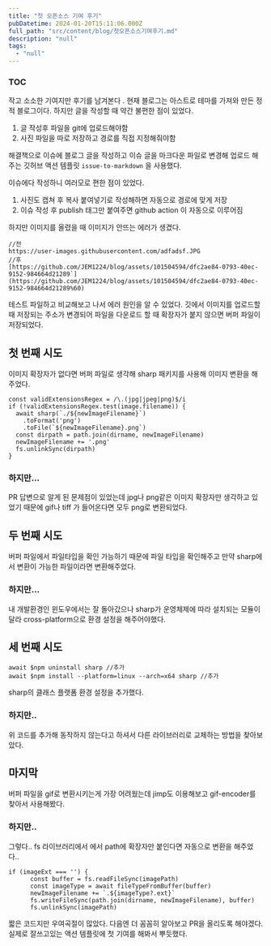 ```yaml
---
title: "첫 오픈소스 기여 후기"
pubDatetime: 2024-01-20T15:11:06.000Z
full_path: "src/content/blog/첫오픈소스기여후기.md"
description: "null"
tags: 
  - "null"
---
```



### TOC

작고 소소한 기여지만 후기를 남겨본다 .
현재 블로그는 아스트로 테마를 가져와 만든 정적 블로그이다. 하지만  글을 작성할 때 약간 불편한 점이 있었다.  

1. 글 작성후 파일을 git에 업로드해야함
2. 사진 파일을 따로 저장하고 경로를 직접 지정해줘야함

해결책으로  이슈에 블로그 글을 작성하고 이슈 글을 마크다운 파일로 변경해 업로드 해주는 깃허브 액션 템플릿 `issue-to-markdown` 을 사용했다.

이슈에다 작성하니 여러모로 편한 점이 있었다.

1.  사진도 캡쳐 후 복사 붙여넣기로 작성해하면 자동으로 경로에 맞게 저장
2.  이슈 작성 후 publish 태그만 붙여주면 github action 이 자동으로 이루어짐

하지만 이미지를 올렸을 때 이미지가 안뜨는 에러가 생겼다.

```tsx
//전
https://user-images.githubusercontent.com/adfadsf.JPG
//후
[https://github.com/JEM1224/blog/assets/101504594/dfc2ae84-0793-40ec-9152-984664d21289`](https://github.com/JEM1224/blog/assets/101504594/dfc2ae84-0793-40ec-9152-984664d21289%60)
```
테스트 파일하고 비교해보고 나서 에러 원인을 알 수 있었다.
깃에서 이미지를 업로드할 때 저장되는 주소가 변경되어 파일을 다운로드 할 때 확장자가 붙지 않으면 버퍼 파일이 저장되었다.   

## 첫 번째 시도 

이미지 확장자가 없다면 버퍼 파일로 생각해 sharp 패키지를 사용해 이미지 변환을 해주었다.

```
const validExtensionsRegex = /\.(jpg|jpeg|png)$/i
if (!validExtensionsRegex.test(image.filename)) {
  await sharp(`./${newImageFilename}`)
    .toFormat('png')
    .toFile(`${newImageFilename}.png`)
  const dirpath = path.join(dirname, newImageFilename)
  newImageFilename += '.png'
  fs.unlinkSync(dirpath)
}

```
### 하지만...
PR 답변으로 알게 된 문제점이 있었는데  jpg나 png같은 이미지 확장자만 생각하고 있었기 때문에 gif나 tiff 가 들어온다면 모두 png로 변환되었다.

## 두 번째 시도

버퍼 파일에서 파일타입을 확인 가능하기 때문에 파일 타입을 확인해주고 만약 sharp에서 변환이 가능한 파일이라면 변환해주었다.  
### 하지만…   
내 개발환경인 윈도우에서는 잘 돌아갔으나 sharp가 운영체제에 따라 설치되는 모듈이 달라  cross-platform으로 환경 설정을 해주어야했다.

## 세 번째 시도
```tsx
await $npm uninstall sharp //추가
await $npm install --platform=linux --arch=x64 sharp //추가
```
sharp의 클래스 플랫폼 환경 설정을 추가했다. 
### 하지만..  
 위 코드를 추가해 동작하지 않는다고 하셔서 다른 라이브러리로 교체하는 방법을 찾아보았다.

## 마지막

버퍼 파일을 gif로 변환시키는게 가장 어려웠는데 jimp도 이용해보고 gif-encoder를 찾아서 사용해봤다.
### 하지만..
그렇다.. fs 라이브러리에서 에서 path에 확장자만 붙인다면 자동으로 변환을 해주었다..

```tsx
if (imageExt === '') {
      const buffer = fs.readFileSync(imagePath)
      const imageType = await fileTypeFromBuffer(buffer)
      newImageFilename += `.${imageType?.ext}`
      fs.writeFileSync(path.join(dirname, newImageFilename), buffer)
      fs.unlinkSync(imagePath)
```

짧은 코드지만 우여곡절이 많았다. 다음엔 더 꼼꼼히 알아보고 PR을 올리도록 해야겠다.실제로 잘쓰고있는 액션 템플릿에 첫 기여를 해봐서 뿌듯했다.